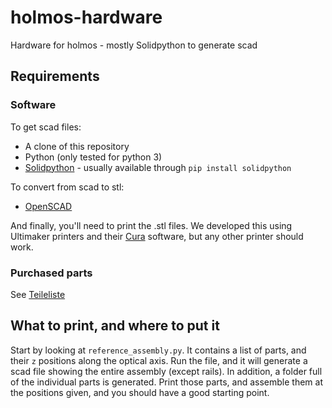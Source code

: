 # holmos-hardware

Hardware for holmos - mostly Solidpython to generate scad

## Requirements
### Software
To get scad files:
* A clone of this repository
* Python (only tested for python 3)
* [Solidpython](https://solidpython.readthedocs.io/en/latest/) - usually available through `pip install solidpython`

To convert from scad to stl:
* [OpenSCAD](http://www.openscad.org)

And finally, you'll need to print the .stl files. 
We developed this using Ultimaker printers and their [Cura](https://ultimaker.com/en/products/ultimaker-cura-software) software, 
but any other printer should work.

### Purchased parts
See [Teileliste](Teileliste.md)

## What to print, and where to put it
Start by looking at `reference_assembly.py`. 
It contains a list of parts, and their `z` positions along the optical axis.
Run the file, and it will generate a scad file showing the entire assembly (except rails).
In addition, a folder full of the individual parts is generated.
Print those parts, and assemble them at the positions given, and you should have a good starting point.


